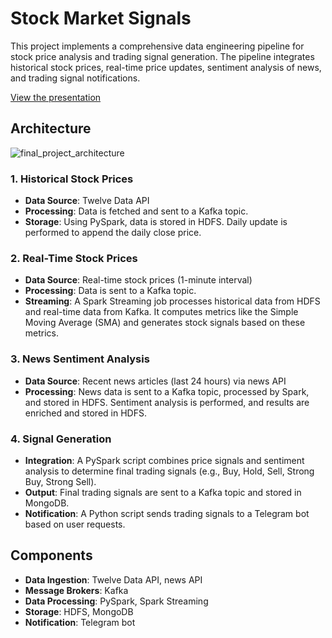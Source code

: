 # Stock Market Signals

This project implements a comprehensive data engineering pipeline for stock price analysis and trading signal generation. The pipeline integrates historical stock prices, real-time price updates, sentiment analysis of news, and trading signal notifications.

[View the presentation](final_project_de_presentation.pdf)


## Architecture
![final_project_architecture](https://github.com/user-attachments/assets/90176db1-ea92-46b3-8a66-b79c1ea46006)


### 1. Historical Stock Prices
- **Data Source**: Twelve Data API
- **Processing**: Data is fetched and sent to a Kafka topic.
- **Storage**: Using PySpark, data is stored in HDFS. Daily update is performed to append the daily close price.

### 2. Real-Time Stock Prices
- **Data Source**: Real-time stock prices (1-minute interval)
- **Processing**: Data is sent to a Kafka topic.
- **Streaming**: A Spark Streaming job processes historical data from HDFS and real-time data from Kafka. It computes metrics like the Simple Moving Average (SMA) and generates stock signals based on these metrics.

### 3. News Sentiment Analysis
- **Data Source**: Recent news articles (last 24 hours) via news API
- **Processing**: News data is sent to a Kafka topic, processed by Spark, and stored in HDFS. Sentiment analysis is performed, and results are enriched and stored in HDFS.

### 4. Signal Generation
- **Integration**: A PySpark script combines price signals and sentiment analysis to determine final trading signals (e.g., Buy, Hold, Sell, Strong Buy, Strong Sell).
- **Output**: Final trading signals are sent to a Kafka topic and stored in MongoDB.
- **Notification**: A Python script sends trading signals to a Telegram bot based on user requests.

## Components

- **Data Ingestion**: Twelve Data API, news API
- **Message Brokers**: Kafka
- **Data Processing**: PySpark, Spark Streaming
- **Storage**: HDFS, MongoDB
- **Notification**: Telegram bot

